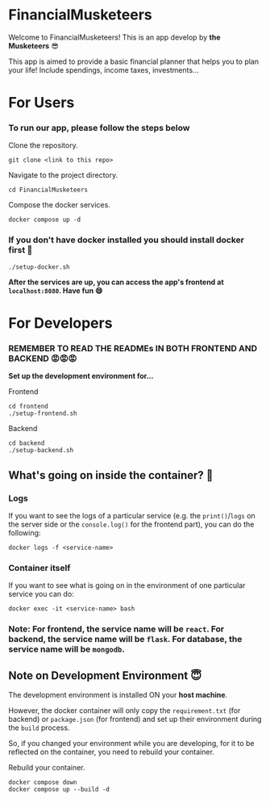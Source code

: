 # FinancialMusketeers
Welcome to FinancialMusketeers! This is an app develop by **the Musketeers** :sunglasses:

This app is aimed to provide a basic financial planner that helps you to plan your life! Include spendings, income taxes, investments...

# For Users
### To run our app, please follow the steps below

Clone the repository.
```
git clone <link to this repo>
```

Navigate to the project directory.
```
cd FinancialMusketeers
```

Compose the docker services.
```
docker compose up -d
```

### If you don't have docker installed you should install docker first :whale:
```
./setup-docker.sh
```

**After the services are up, you can access the app's frontend at `localhost:8080`. Have fun :smile:**

# For Developers
### REMEMBER TO READ THE READMEs IN BOTH FRONTEND AND BACKEND :rage::rage::rage:

**Set up the development environment for...**

Frontend
```
cd frontend
./setup-frontend.sh
```

Backend
```
cd backend
./setup-backend.sh
```

## What's going on inside the container? :eyes:

### Logs
If you want to see the logs of a particular service (e.g. the `print()`/`logs` on the server side or the `console.log()` for the frontend part), you can do the following:
```
docker logs -f <service-name>
```

### Container itself
If you want to see what is going on in the environment of one particular service you can do:
```
docker exec -it <service-name> bash
```

### Note: For frontend, the service name will be `react`. For backend, the service name will be `flask`. For database, the service name will be `mongodb`.

## Note on Development Environment :innocent:
The development environment is installed ON your **host machine**.

However, the docker container will only copy the `requirement.txt` (for backend) or `package.json` (for frontend) and set up their environment during the `build` process.

So, if you changed your environment while you are developing, for it to be reflected on the container, you need to rebuild your container.

Rebuild your container.
```
docker compose down
docker compose up --build -d
```
